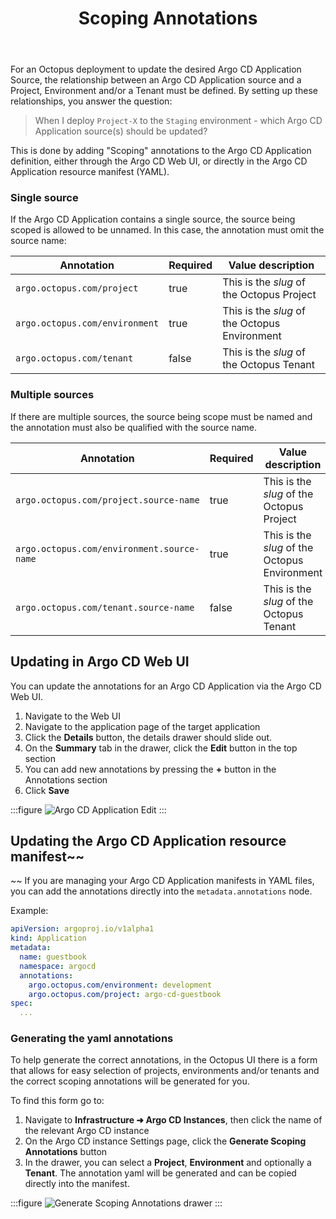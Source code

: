 ﻿---
layout: src/layouts/Default.astro
pubDate: 2025-09-15
modDate: 2025-09-15
title: Scoping Annotations
description: What annotations are required to link Argo CD applications to Octopus Projects/Environments/Tenants
navTitle: Scoping Annotations
navSection: Annotations
navOrder: 20
hideInThisSectionHeader: true
---

For an Octopus deployment to update the desired Argo CD Application Source, the relationship between an Argo CD Application source and a Project, Environment and/or a Tenant must be defined.
By setting up these relationships, you answer the question:

> When I deploy `Project-X` to the `Staging` environment - which Argo CD Application source(s) should be updated?

This is done by adding "Scoping" annotations to the Argo CD Application definition, either through the Argo CD Web UI, or directly in the Argo CD Application resource manifest (YAML).

### Single source
If the Argo CD Application contains a single source, the source being scoped is allowed to be unnamed. In this case, the annotation must omit the source name:

| Annotation                     | Required | Value description                             |
|--------------------------------|----------|-----------------------------------------------|
| `argo.octopus.com/project`     | true     | This is the _slug_ of the Octopus Project     |
| `argo.octopus.com/environment` | true     | This is the _slug_ of the Octopus Environment |
| `argo.octopus.com/tenant`      | false    | This is the _slug_ of the Octopus Tenant      |


### Multiple sources
If there are multiple sources, the source being scope must be named and the annotation must also be qualified with the source name.

| Annotation                     | Required | Value description                             |
|--------------------------------|----------|-----------------------------------------------|
| `argo.octopus.com/project.source-name`     | true     | This is the _slug_ of the Octopus Project     |
| `argo.octopus.com/environment.source-name` | true     | This is the _slug_ of the Octopus Environment |
| `argo.octopus.com/tenant.source-name`      | false    | This is the _slug_ of the Octopus Tenant      |

## Updating in Argo CD Web UI

You can update the annotations for an Argo CD Application via the Argo CD Web UI.

1. Navigate to the Web UI
2. Navigate to the application page of the target application
3. Click the **Details** button, the details drawer should slide out.
4. On the **Summary** tab in the drawer, click the **Edit** button in the top section
5. You can add new annotations by pressing the **+** button in the Annotations section
6. Click **Save**

:::figure
![Argo CD Application Edit](/docs/img/argo-cd/argo-cd-app-annotation-edit.png)
:::

## Updating the Argo CD Application resource manifest~~
~~
If you are managing your Argo CD Application manifests in YAML files, you can add the annotations directly into the `metadata.annotations` node.

Example:

```yaml
apiVersion: argoproj.io/v1alpha1
kind: Application
metadata:
  name: guestbook
  namespace: argocd
  annotations:
    argo.octopus.com/environment: development
    argo.octopus.com/project: argo-cd-guestbook
spec:
  ...
```

### Generating the yaml annotations

To help generate the correct annotations, in the Octopus UI there is a form that allows for easy selection of projects, environments and/or tenants and the correct scoping annotations will be generated for you.

To find this form go to:

1. Navigate to **Infrastructure ➜ Argo CD Instances**, then click the name of the relevant Argo CD instance
2. On the Argo CD instance Settings page, click the **Generate Scoping Annotations** button
3. In the drawer, you can select a **Project**, **Environment** and optionally a **Tenant**. The annotation yaml will be generated and can be copied directly into the manifest.

:::figure
![Generate Scoping Annotations drawer](/docs/img/argo-cd/generate-scoping-annotations-drawer.png)
:::